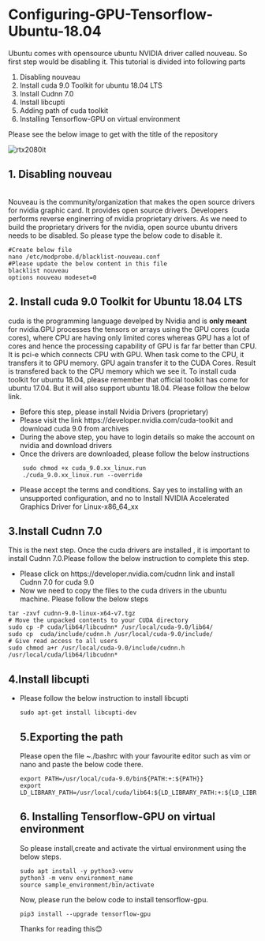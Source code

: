 # Configuring-GPU-Tensorflow-Ubuntu-18.04

Ubuntu comes with opensource ubuntu NVIDIA driver called nouveau. So first step would be disabling it. This tutorial is divided into following parts
<ol>
  <li>Disabling nouveau</li>
  <li> Install cuda 9.0 Toolkit for ubuntu 18.04 LTS</li>
  <li> Install Cudnn 7.0 </li>
  <li> Install libcupti</li>
  <li>Adding path of cuda toolkit</li>
  <li> Installing Tensorflow-GPU on virtual environment</li>
 </ol>    
 
 Please see the below image to get with the title of the repository
 
![rtx2080it](https://user-images.githubusercontent.com/47202519/52617477-fd046400-2ec1-11e9-8a61-35d0aa172be7.jpg)  
 
## 1. Disabling nouveau    
<br>
Nouveau is the community/organization that makes the open source drivers for nvidia graphic card. It provides open source drivers. Developers performs reverse enginerring of nvidia proprietary drivers. As we need to build the proprietary drivers for the nvidia, open source ubuntu drivers needs to be disabled. So please type the below code to disable it.  
  

```
#Create below file
nano /etc/modprobe.d/blacklist-nouveau.conf
#Please update the below content in this file
blacklist nouveau
options nouveau modeset=0

```
## 2. Install cuda 9.0 Toolkit for Ubuntu 18.04 LTS 
cuda is the programming language develped by Nvidia and is <strong>only meant</strong> for nvidia.GPU processes the tensors or arrays using the GPU cores (cuda cores), where CPU are having only limited cores whereas GPU has a lot of cores and hence the processing capability of GPU is far far better than CPU. It is pci-e which connects CPU with GPU. When task come to the CPU, it transfers it to GPU memory. GPU again transfer it to the CUDA Cores. Result is transfered back to the CPU memory which we see it. To install cuda toolkit for ubuntu 18.04, please remember that official toolkit has come for ubuntu 17.04. But it will also support ubuntu 18.04. Please follow the below link.  
<ul>  
  <li> Before this step, please install Nvidia Drivers (proprietary)</li>
  <li> Please visit the link https://developer.nvidia.com/cuda-toolkit and download cuda 9.0 from archives </li>
  <li> During the above step, you have to login details so make the account on nvidia and download drivers</li>
  <li> Once the drivers are downloaded, please follow the below instructions</li>
</ul> 



       
        sudo chmod +x cuda_9.0.xx_linux.run
        ./cuda_9.0.xx_linux.run --override
             
<ul>
  <li> Please accept the terms and conditions. Say yes to installing with an unsupported configuration, and no to Install NVIDIA Accelerated Graphics Driver for Linux-x86_64_xx</li></ul>

## 3.Install Cudnn 7.0   
This is the next step. Once the cuda drivers are installed , it is important to install Cudnn 7.0.Please follow the below instruction to complete this step.  
<ul>
<li> Please click on https://developer.nvidia.com/cudnn link and install Cudnn 7.0 for cuda 9.0</li>
<li> Now we need to copy the files to the cuda drivers in the ubuntu machine. Please follow the below steps</li>  
</ul>    
  
  
```
tar -zxvf cudnn-9.0-linux-x64-v7.tgz
# Move the unpacked contents to your CUDA directory
sudo cp -P cuda/lib64/libcudnn* /usr/local/cuda-9.0/lib64/
sudo cp  cuda/include/cudnn.h /usr/local/cuda-9.0/include/
# Give read access to all users
sudo chmod a+r /usr/local/cuda-9.0/include/cudnn.h /usr/local/cuda/lib64/libcudnn*
```

## 4.Install libcupti
<ul>
  <li> Please follow the below instruction to install libcupti</li>  
  
  ```
  sudo apt-get install libcupti-dev
```
## 5.Exporting the path  

Please open the file ~./bashrc with your favourite editor such as vim or nano and paste the below code there.  


```
export PATH=/usr/local/cuda-9.0/bin${PATH:+:${PATH}}
export LD_LIBRARY_PATH=/usr/local/cuda/lib64:${LD_LIBRARY_PATH:+:${LD_LIBRARY_PATH}} 
```
## 6. Installing Tensorflow-GPU on virtual environment  

So please install,create and activate the virtual environment using the below steps. 

```
sudo apt install -y python3-venv
python3 -m venv environment_name
source sample_environment/bin/activate
```

Now, please run the below code to install tensorflow-gpu.

```
pip3 install --upgrade tensorflow-gpu
```  

Thanks for reading this:blush:
  


